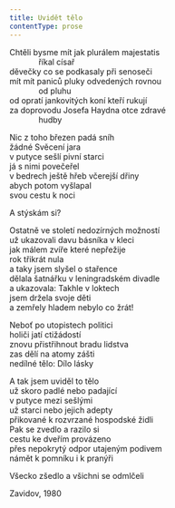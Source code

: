 ```yaml
---
title: Uvidět tělo
contentType: prose
---
```


<section>

Chtěli bysme mít jak plurálem majestatis  
             říkal císař  
děvečky co se podkasaly při senoseči  
mít mít paniců pluky odvedených rovnou  
             od pluhu  
od opratí jankovitých koní kteří rukují  
za doprovodu Josefa Haydna otce zdravé  
             hudby

Nic z toho březen padá sníh  
žádné Svěcení jara  
v putyce sešlí pivní starci  
já s nimi povečeřel  
v bedrech ještě hřeb včerejší dřiny  
abych potom vyšlapal  
svou cestu k noci

A stýskám si?

Ostatně ve století nedozírných možností  
už ukazovali davu básníka v kleci  
jak málem zvíře které nepřežije  
rok třikrát nula  
a taky jsem slyšel o stařence  
dělala šatnářku v leningradském divadle  
a ukazovala: Takhle v loktech  
jsem držela svoje děti  
a zemřely hladem nebylo co žrát!

Neboť po utopistech politici  
holiči jatí ctižádostí  
znovu přistřihnout bradu lidstva  
zas dělí na atomy zášti  
nedílné tělo: Dílo lásky

A tak jsem uviděl to tělo  
už skoro padlé nebo padající  
v putyce mezi sešlými  
už starci nebo jejich adepty  
přikované k rozvrzané hospodské židli  
Pak se zvedlo a razilo si  
cestu ke dveřím provázeno  
přes nepokrytý odpor utajeným podivem  
námět k pomníku i k pranýři

Všecko zšedlo a všichni se odmlčeli

Zavidov, 1980

</section>
